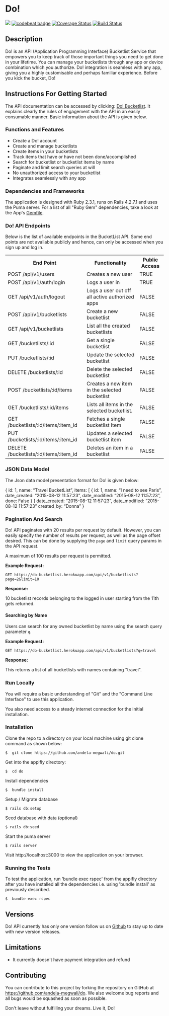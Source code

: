 # Do!
<a href="https://codeclimate.com/github/andela-megwali/do"><img src="https://codeclimate.com/github/andela-megwali/do/badges/gpa.svg" /></a>
<a href="https://codebeat.co/projects/github-com-andela-megwali-do"><img alt="codebeat badge" src="https://codebeat.co/badges/105a530d-fd9e-4234-8961-1a672817f187" /></a>
<a href='https://coveralls.io/github/andela-megwali/do?branch=develop'><img src='https://coveralls.io/repos/github/andela-megwali/do/badge.svg?branch=develop' alt='Coverage Status' /></a>
[![Build Status](https://travis-ci.org/andela-megwali/do.svg?branch=develop)](https://travis-ci.org/andela-megwali/do)

## Description

Do! is an API (Application Programming Interface) Bucketlist Service that empowers you to keep track of those important things you need to get done in your lifetime. You can manage your bucketlists through any app or device combination which you authorize. Do! integration is seamless with any app, giving you a highly customisable and perhaps familiar experience.
Before you kick the bucket, Do!

## Instructions For Getting Started

The API documentation can be accessed by clicking: [Do! Bucketlist](http://do-bucketlist.herokuapp.com). It explains clearly the rules of engagement with the API in an easily consumable manner. Basic information about the API is given below.

### Functions and Features

* Create a Do! account
* Create and manage bucketlists
* Create items in your bucketlists
* Track items that have or have not been done/accomplished
* Search for bucketlist or bucketlist items by name
* Paginate and limit search queries at will
* No unauthorized access to your bucketlist
* Integrates seamlessly with any app

### Dependencies and Frameworks

The application is designed with Ruby 2.3.1, runs on Rails 4.2.7.1 and uses the Puma server. For a list of all "Ruby Gem" dependencies, take a look at the App's [Gemfile](https://github.com/andela-megwali/do/blob/master/Gemfile).

### Do! API Endpoints

Below is the list of available endpoints in the BucketList API. Some end points are not available publicly and hence, can only be accessed when you sign up and log in.

<table>
  <tr>
    <th>End Point</th>
    <th>Functionality</th>
    <th>Public Access</th>
  </tr>

  <tr>
    <td>POST /api/v1/users</td>
    <td>Creates a new user</td>
    <td>TRUE</td>
  </tr>

  <tr>
    <td>POST /api/v1/auth/login</td>
    <td>Logs a user in</td>
    <td>TRUE</td>
  </tr>

  <tr>
    <td>GET /api/v1/auth/logout</td>
    <td>Logs a user out off all active authorized apps</td>
    <td>FALSE</td>
  </tr>

  <tr>
    <td>POST /api/v1/bucketlists</td>
    <td>Create a new bucketlist</td>
    <td>FALSE</td>
  </tr>

  <tr>
    <td>GET /api/v1/bucketlists</td>
    <td>List all the created bucketlists</td>
    <td>FALSE</td>
  </tr>

  <tr>
    <td>GET /bucketlists/:id</td>
    <td>Get a single bucketlist</td>
    <td>FALSE</td>
  </tr>

  <tr>
    <td>PUT /bucketlists/:id</td>
    <td>Update the selected bucketlist</td>
    <td>FALSE</td>
  </tr>

  <tr>
    <td>DELETE /bucketlists/:id</td>
    <td>Delete the selected bucketlist</td>
    <td>FALSE</td>
  </tr>

  <tr>
    <td>POST /bucketlists/:id/items</td>
    <td>Creates a new item in the selected bucketlist</td>
    <td>FALSE</td>
  </tr>

  <tr>
    <td>GET /bucketlists/:id/items</td>
    <td>Lists all items in the selected bucketlist.</td>
    <td>FALSE</td>
  </tr>

  <tr>
    <td>GET /bucketlists/:id/items/:item_id</td>
    <td>Fetches a single bucketlist Item</td>
    <td>FALSE</td>
  </tr>

  <tr>
    <td>PUT /bucketlists/:id/items/:item_id</td>
    <td>Updates a selected bucketlist item</td>
    <td>FALSE</td>
  </tr>

  <tr>
    <td>DELETE /bucketlists/:id/items/:item_id</td>
    <td>Deletes an item in a bucketlist</td>
    <td>FALSE</td>
  </tr>
</table>

### JSON Data Model

The Json data model presentation format for Do! is given below:

  {
    id: 1,
    name: “Travel BucketList”,
    items: [
             {
                id: 1,
                name: “I need to see Paris”,
                date_created: “2015-08-12 11:57:23”,
                date_modified: “2015-08-12 11:57:23”,
                done: False
             }
    ]
    date_created: “2015-08-12 11:57:23”,
    date_modified: “2015-08-12 11:57:23”
    created_by: “Donna”
  }


### Pagination And Search

Do! API paginates with 20 results per request by default. However, you can easily specify the number of results per request, as well as the page offset desired. This can be done by supplying the <code>page</code> and <code>limit</code> query params in the API request. 

A maximum of 100 results per request is permitted.

  <b>Example Request:</b>

    GET https://do-bucketlist.herokuapp.com/api/v1/bucketlists?page=2&limit=10

  <b>Response:</b>

  10 bucketlist records belonging to the logged in user starting from the 11th gets returned.

#### Searching by Name

Users can search for any owned bucketlist by name using the search query parameter <code>q</code>.

  <b>Example Request:</b>

    GET https://do-bucketlist.herokuapp.com/api/v1/bucketlists?q=travel

  <b>Response:</b>

  This returns a list of all bucketlists with names containing "travel".


### Run Locally

You will require a basic understanding of "Git" and the "Command Line Interface" to use this application.

You also need access to a steady internet connection for the initial installation.

### Installation

 Clone the repo to a directory on your local machine using git clone command as shown below:

    $  git clone https://github.com/andela-megwali/do.git

 Get into the appifly directory:

    $  cd do
    
 Install dependencies

    $  bundle install

 Setup / Migrate database

    $ rails db:setup

 Seed database with data (optional)

    $ rails db:seed

 Start the puma server

    $ rails server

 Visit http://localhost:3000 to view the application on your browser.


### Running the Tests

To test the application, run 'bundle exec rspec' from the appifly directory after you have installed all the dependencies i.e. using 'bundle install' as previously described.

    $  bundle exec rspec


## Versions

Do! API currently has only one version follow us on [Github](https://github.com/andela-megwali/do) to stay up to date with new version releases.


## Limitations

  * It currently doesn't have payment integration and refund

## Contributing

You can contribute to this project by forking the repository on GitHub at https://github.com/andela-megwali/do.
We also welcome bug reports and all bugs would be squashed as soon as possible.

Don't leave without fulfilling your dreams. Live it, Do!
